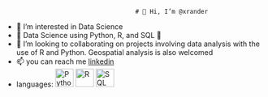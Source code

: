                                         # 👋 Hi, I’m @xrander
- 👀 I’m interested in Data Science
- 🌱 Data Science using Python, R, and SQL 💪
- 💞️ I’m looking to collaborating on projects involving data analysis with the use of R and Python. Geospatial analysis is also welcomed
- 📫 you can reach me [linkedin](www.linkedin.com/in/olamide-adu-55999115a)
- languages:
    <img src= "https://upload.wikimedia.org/wikipedia/commons/thumb/0/0a/Python.svg/1200px-Python.svg.png" alt = 'Python'  width = "36" height = "36">
    <img src="https://air-marketing-assets.imgix.net/blog/logo-db/r-logo/r-logo-svg-4.svg" alt  = "R" width = "36" height = "36">
    <img src = "https://www.logo.wine/a/logo/PostgreSQL/PostgreSQL-Logo.wine.svg" alt = "SQL" width = "36" height = "36">
<!---
xrander/xrander is a ✨ special ✨ repository because its `README.md` (this file) appears on your GitHub profile.
You can click the Preview link to take a look at your changes.
--->
